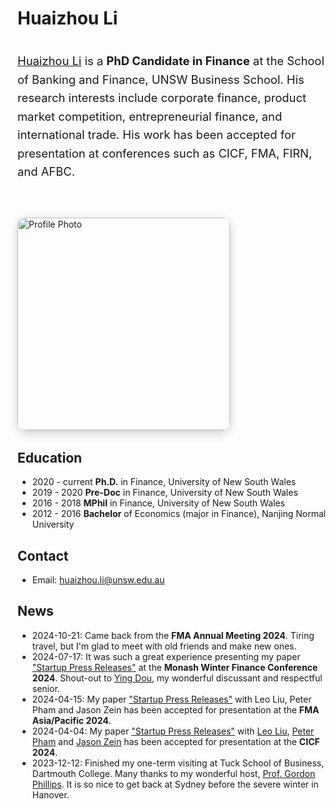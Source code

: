 # Huaizhou Li

<div style="display: flex; align-items: flex-start; justify-content: space-between; flex-wrap: wrap; gap: 40px; margin-bottom: 2rem;">

  <div style="flex: 1 1 400px; font-size: 1.15rem; line-height: 1.6;">
    <p>
      <a href="https://huaizhouli.github.io/">Huaizhou Li</a> is a <strong>PhD Candidate in Finance</strong> at the School of Banking and Finance, UNSW Business School.  
      His research interests include corporate finance, product market competition, entrepreneurial finance, and international trade.  
      His work has been accepted for presentation at conferences such as CICF, FMA, FIRN, and AFBC.
    </p>
  </div>

  <div style="flex: 0 0 auto;">
    <img src="/images/selfie_v.JPG" alt="Profile Photo" style="width: 340px; max-width: 100%; border-radius: 12px; box-shadow: 0 4px 16px rgba(0,0,0,0.2);">
  </div>

</div>

## Education

- 2020 - current **Ph.D.** in Finance, University of New South Wales
- 2019 - 2020 **Pre-Doc** in Finance, University of New South Wales
- 2016 - 2018 **MPhil** in Finance, University of New South Wales
- 2012 - 2016 **Bachelor** of Economics (major in Finance), Nanjing Normal University

## Contact

- Email: [huaizhou.li@unsw.edu.au](mailto:huaizhou.li@unsw.edu.au)

## News

- 2024-10-21: Came back from the **FMA Annual Meeting 2024**. Tiring travel, but I'm glad to meet with old friends and make new ones.
- 2024-07-17: It was such a great experience presenting my paper ["Startup Press Releases"]() at the **Monash Winter Finance Conference 2024**. Shout-out to [Ying Dou](https://research.monash.edu/en/persons/ying-dou), my wonderful discussant and respectful senior.
- 2024-04-15: My paper ["Startup Press Releases"]() with Leo Liu, Peter Pham and Jason Zein has been accepted for presentation at the **FMA Asia/Pacific 2024**.
- 2024-04-04: My paper ["Startup Press Releases"]() with [Leo Liu](https://leoliu0.github.io/), [Peter Pham](https://sites.google.com/view/peterkienpham/home) and [Jason Zein](https://www.jasonzein.com/) has been accepted for presentation at the **CICF 2024**.
- 2023-12-12: Finished my one-term visiting at Tuck School of Business, Dartmouth College. Many thanks to my wonderful host, [Prof. Gordon Phillips](https://facultynew.tuck.dartmouth.edu/gordon-phillips/). It is so nice to get back at Sydney before the severe winter in Hanover.


